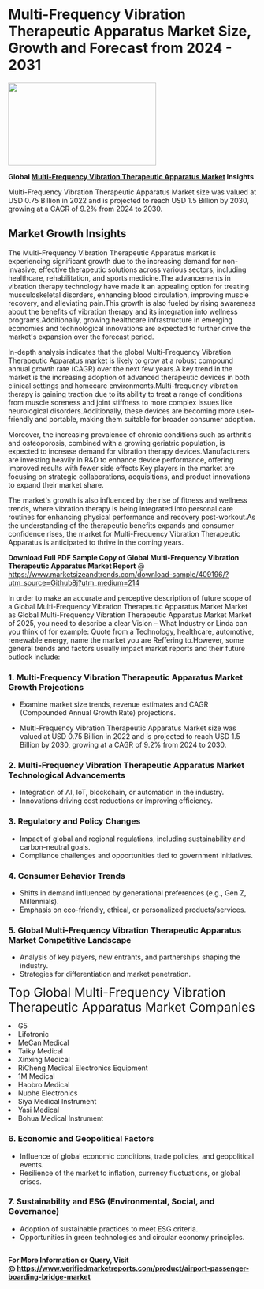 <H1>Multi-Frequency Vibration Therapeutic Apparatus Market Size, Growth and Forecast from 2024 - 2031</H1><img class="aligncenter size-medium wp-image-584254" src="https://thirdeyenews.in/wp-content/uploads/2024/09/Global-Market-Research-300x168.jpeg" alt="" width="300" height="168" /><p><strong>Global&nbsp;<a href="https://www.marketsizeandtrends.com/download-sample/409196/?utm_source=Github8j?utm_medium=214">Multi-Frequency Vibration Therapeutic Apparatus Market</a> Insights</strong></p><p>Multi-Frequency Vibration Therapeutic Apparatus Market size was valued at USD 0.75 Billion in 2022 and is projected to reach USD 1.5 Billion by 2030, growing at a CAGR of 9.2% from 2024 to 2030.</p><p><h2>Market Growth Insights</h2> <p>The Multi-Frequency Vibration Therapeutic Apparatus market is experiencing significant growth due to the increasing demand for non-invasive, effective therapeutic solutions across various sectors, including healthcare, rehabilitation, and sports medicine.The advancements in vibration therapy technology have made it an appealing option for treating musculoskeletal disorders, enhancing blood circulation, improving muscle recovery, and alleviating pain.This growth is also fueled by rising awareness about the benefits of vibration therapy and its integration into wellness programs.Additionally, growing healthcare infrastructure in emerging economies and technological innovations are expected to further drive the market's expansion over the forecast period.</p> <p>In-depth analysis indicates that the global Multi-Frequency Vibration Therapeutic Apparatus market is likely to grow at a robust compound annual growth rate (CAGR) over the next few years.A key trend in the market is the increasing adoption of advanced therapeutic devices in both clinical settings and homecare environments.Multi-frequency vibration therapy is gaining traction due to its ability to treat a range of conditions from muscle soreness and joint stiffness to more complex issues like neurological disorders.Additionally, these devices are becoming more user-friendly and portable, making them suitable for broader consumer adoption.</p> <p>Moreover, the increasing prevalence of chronic conditions such as arthritis and osteoporosis, combined with a growing geriatric population, is expected to increase demand for vibration therapy devices.Manufacturers are investing heavily in R&D to enhance device performance, offering improved results with fewer side effects.Key players in the market are focusing on strategic collaborations, acquisitions, and product innovations to expand their market share.</p> <p>The market's growth is also influenced by the rise of fitness and wellness trends, where vibration therapy is being integrated into personal care routines for enhancing physical performance and recovery post-workout.As the understanding of the therapeutic benefits expands and consumer confidence rises, the market for Multi-Frequency Vibration Therapeutic Apparatus is anticipated to thrive in the coming years.</p> <p><span class=""><strong>Download Full PDF Sample Copy of Global Multi-Frequency Vibration Therapeutic Apparatus Market Report</strong> @ <a href="https://www.marketsizeandtrends.com/download-sample/409196/?utm_source=Github8j?utm_medium=214" target="_blank">https://www.marketsizeandtrends.com/download-sample/409196/?utm_source=Github8j?utm_medium=214</a></span></p><p>In order to make an accurate and perceptive description of future scope of a Global&nbsp;Multi-Frequency Vibration Therapeutic Apparatus Market Market as Global&nbsp;Multi-Frequency Vibration Therapeutic Apparatus Market Market of 2025, you need to describe a clear Vision &ndash; What Industry or Linda can you think of for example: Quote from a Technology, healthcare, automotive, renewable energy, name the market you are Reffering to.However, some general trends and factors usually impact market reports and their future outlook include:</p><h3>1.&nbsp;<strong>Multi-Frequency Vibration Therapeutic Apparatus Market Growth Projections</strong></h3><ul><li>Examine market size trends, revenue estimates and CAGR (Compounded Annual Growth Rate) projections.</li><li><p>Multi-Frequency Vibration Therapeutic Apparatus Market size was valued at USD 0.75 Billion in 2022 and is projected to reach USD 1.5 Billion by 2030, growing at a CAGR of 9.2% from 2024 to 2030.</p></li></ul><h3>2.&nbsp;<strong>Multi-Frequency Vibration Therapeutic Apparatus Market Technological Advancements</strong></h3><ul><li>Integration of AI, IoT, blockchain, or automation in the industry.</li><li>Innovations driving cost reductions or improving efficiency.</li></ul><h3>3.&nbsp;<strong>Regulatory and Policy Changes</strong></h3><ul><li>Impact of global and regional regulations, including sustainability and carbon-neutral goals.</li><li>Compliance challenges and opportunities tied to government initiatives.</li></ul><h3>4.&nbsp;<strong>Consumer Behavior Trends</strong></h3><ul><li>Shifts in demand influenced by generational preferences (e.g., Gen Z, Millennials).</li><li>Emphasis on eco-friendly, ethical, or personalized products/services.</li></ul><h3>5.&nbsp;<strong>Global Multi-Frequency Vibration Therapeutic Apparatus Market Competitive Landscape</strong></h3><ul><li>Analysis of key players, new entrants, and partnerships shaping the industry.</li><li>Strategies for differentiation and market penetration.</li></ul><p data-pm-slice="1 1 []"><span style="color: inherit; font-family: inherit; font-size: 25px;">Top Global Multi-Frequency Vibration Therapeutic Apparatus Market Companies</span></p><div class="" data-test-id=""><p><li>G5</li><li> Lifotronic</li><li> MeCan Medical</li><li> Taiky Medical</li><li> Xinxing Medical</li><li> RiCheng Medical Electronics Equipment</li><li> 1M Medical</li><li> Haobro Medical</li><li> Nuohe Electronics</li><li> Siya Medical Instrument</li><li> Yasi Medical</li><li> Bohua Medical Instrument</li></p></div><h3>6.&nbsp;<strong>Economic and Geopolitical Factors</strong></h3><ul><li>Influence of global economic conditions, trade policies, and geopolitical events.</li><li>Resilience of the market to inflation, currency fluctuations, or global crises.</li></ul><h3>7.&nbsp;<strong>Sustainability and ESG (Environmental, Social, and Governance)</strong></h3><ul><li>Adoption of sustainable practices to meet ESG criteria.</li><li>Opportunities in green technologies and circular economy principles.</li></ul><h2><strong style="font-size: 14px;">For More Information or Query, Visit @&nbsp;</strong><a style="background-color: #ffffff; font-size: 14px;" href="https://www.marketsizeandtrends.com/report/multi-frequency-vibration-therapeutic-apparatus-market/" target="_blank">https://www.verifiedmarketreports.com/product/airport-passenger-boarding-bridge-market</a></h2>